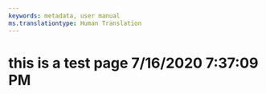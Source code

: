 ```yaml
---
keywords: metadata, user manual
ms.translationtype: Human Translation
---
```

# this is a test page 7/16/2020 7:37:09 PM